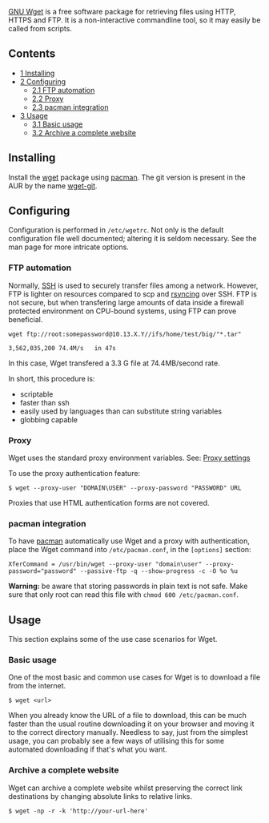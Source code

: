 [GNU Wget](http://www.gnu.org/software/wget/) is a free software package for retrieving files using HTTP, HTTPS and FTP. It is a non-interactive commandline tool, so it may easily be called from scripts.

## Contents

*   [1 Installing](#Installing)
*   [2 Configuring](#Configuring)
    *   [2.1 FTP automation](#FTP_automation)
    *   [2.2 Proxy](#Proxy)
    *   [2.3 pacman integration](#pacman_integration)
*   [3 Usage](#Usage)
    *   [3.1 Basic usage](#Basic_usage)
    *   [3.2 Archive a complete website](#Archive_a_complete_website)

## Installing

Install the [wget](https://www.archlinux.org/packages/?name=wget) package using [pacman](/index.php/Pacman "Pacman"). The git version is present in the AUR by the name [wget-git](https://aur.archlinux.org/packages/wget-git/).

## Configuring

Configuration is performed in `/etc/wgetrc`. Not only is the default configuration file well documented; altering it is seldom necessary. See the man page for more intricate options.

### FTP automation

Normally, [SSH](/index.php/SSH "SSH") is used to securely transfer files among a network. However, FTP is lighter on resources compared to scp and [rsyncing](/index.php/Rsync "Rsync") over SSH. FTP is not secure, but when transfering large amounts of data inside a firewall protected environment on CPU-bound systems, using FTP can prove beneficial.

```
wget ftp://root:somepassword@10.13.X.Y//ifs/home/test/big/"*.tar"

3,562,035,200 74.4M/s   in 47s

```

In this case, Wget transfered a 3.3 G file at 74.4MB/second rate.

In short, this procedure is:

*   scriptable
*   faster than ssh
*   easily used by languages than can substitute string variables
*   globbing capable

### Proxy

Wget uses the standard proxy environment variables. See: [Proxy settings](/index.php/Proxy_settings "Proxy settings")

To use the proxy authentication feature:

```
$ wget --proxy-user "DOMAIN\USER" --proxy-password "PASSWORD" URL

```

Proxies that use HTML authentication forms are not covered.

### pacman integration

To have [pacman](/index.php/Pacman "Pacman") automatically use Wget and a proxy with authentication, place the Wget command into `/etc/pacman.conf`, in the `[options]` section:

```
XferCommand = /usr/bin/wget --proxy-user "domain\user" --proxy-password="password" --passive-ftp -q --show-progress -c -O %o %u

```

**Warning:** be aware that storing passwords in plain text is not safe. Make sure that only root can read this file with `chmod 600 /etc/pacman.conf`.

## Usage

This section explains some of the use case scenarios for Wget.

### Basic usage

One of the most basic and common use cases for Wget is to download a file from the internet.

```
$ wget <url>

```

When you already know the URL of a file to download, this can be much faster than the usual routine downloading it on your browser and moving it to the correct directory manually. Needless to say, just from the simplest usage, you can probably see a few ways of utilising this for some automated downloading if that's what you want.

### Archive a complete website

Wget can archive a complete website whilst preserving the correct link destinations by changing absolute links to relative links.

```
$ wget -np -r -k 'http://your-url-here'

```